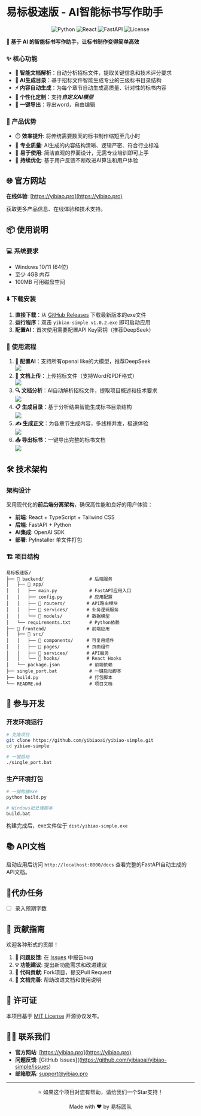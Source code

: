 # 易标极速版 - AI智能标书写作助手

<p align="center">
  <img src="https://img.shields.io/badge/Python-3.8+-blue.svg" alt="Python">
  <img src="https://img.shields.io/badge/React-18+-61dafb.svg" alt="React">
  <img src="https://img.shields.io/badge/FastAPI-0.104+-009688.svg" alt="FastAPI">
  <img src="https://img.shields.io/badge/License-MIT-green.svg" alt="License">
</p>


<p align="left">
  <strong>🚀 基于 AI 的智能标书写作助手，让标书制作变得简单高效</strong>
</p>




### ✨ 核心功能

- **🤖 智能文档解析**：自动分析招标文件，提取关键信息和技术评分要求
- **📝 AI生成目录**：基于招标文件智能生成专业的三级标书目录结构  
- **⚡ 内容自动生成**：为每个章节自动生成高质量、针对性的标书内容
- **🎯 个性化定制**：支持***自定义AI模型***
- **💾 一键导出**：导出word，自由编辑

### 🌟 产品优势

- ⏱️ **效率提升**: 将传统需要数天的标书制作缩短至几小时
- 🎨 **专业质量**: AI生成的内容结构清晰、逻辑严密、符合行业标准
- 🔧 **易于使用**: 简洁直观的界面设计，无需专业培训即可上手
- 🔄 **持续优化**: 基于用户反馈不断改进AI算法和用户体验

## 🌐 官方网站

**在线体验**: [https://yibiao.pro](https://yibiao.pro)

获取更多产品信息、在线体验和技术支持。

## 📦 使用说明

### 💻 系统要求

- Windows 10/11 (64位)
- 至少 4GB 内存
- 100MB 可用磁盘空间

### ⬇️ 下载安装

1. **直接下载**：从 [GitHub Releases](https://github.com/yibiaoai/yibiao-simple/releases) 下载最新版本的exe文件
2. **运行程序**：双击 `yibiao-simple v1.0.2.exe` 即可启动应用
3. **配置AI**：首次使用需要配置API Key密钥（推荐DeepSeek）


### 📝 使用流程

1. **📌 配置AI**：支持所有openai like的大模型，推荐DeepSeek  
  ![](./screenshots/1.png)
2. **📄 文档上传**：上传招标文件（支持Word和PDF格式）  
  ![](./screenshots/2.png)
3. **🔍 文档分析**：AI自动解析招标文件，提取项目概述和技术要求  
  ![](./screenshots/3.png)
4. **📋 生成目录**：基于分析结果智能生成标书目录结构  
  ![](./screenshots/4.png)
5. **✍️ 生成正文**：为各章节生成内容，多线程并发，极速体验  
  ![](./screenshots/5.png)
6. **📤 导出标书**：一键导出完整的标书文档  
  ![](./screenshots/6.png)

## 🛠️ 技术架构

### 架构设计

采用现代化的**前后端分离架构**，确保高性能和良好的用户体验：

- **前端**: React + TypeScript + Tailwind CSS
- **后端**: FastAPI + Python
- **AI集成**: OpenAI SDK
- **部署**: PyInstaller 单文件打包


### 🏗️ 项目结构

```
易标极速版/
├── 📁 backend/                 # 后端服务
│   ├── 📁 app/
│   │   ├── main.py            # FastAPI应用入口
│   │   ├── config.py          # 应用配置
│   │   ├── 📁 routers/        # API路由模块
│   │   ├── 📁 services/       # 业务逻辑服务  
│   │   └── 📁 models/         # 数据模型
│   └── requirements.txt       # Python依赖
├── 📁 frontend/               # 前端应用
│   ├── 📁 src/
│   │   ├── 📁 components/     # 可复用组件
│   │   ├── 📁 pages/          # 页面组件
│   │   ├── 📁 services/       # API服务
│   │   └── 📁 hooks/          # React Hooks
│   └── package.json           # 前端依赖
├── single_port.bat            # 一键启动脚本
├── build.py                   # 打包脚本
└── README.md                  # 项目文档
```


## 🚀 参与开发

### 开发环境运行

```bash
# 克隆项目
git clone https://github.com/yibiaoai/yibiao-simple.git
cd yibiao-simple

# 一键启动
./single_port.bat

```

### 生产环境打包

```bash
# 一键构建exe
python build.py

# Windows批处理脚本
build.bat
```

构建完成后，exe文件位于 `dist/yibiao-simple.exe`

## 📚 API文档

启动应用后访问 `http://localhost:8000/docs` 查看完整的FastAPI自动生成的API文档。


## 📌代办任务
- [ ] 录入预期字数

## 🤝 贡献指南

欢迎各种形式的贡献！

1. **🐛 问题反馈**: 在 [Issues](https://github.com/yibiaoai/yibiao-simple/issues) 中报告bug
2. **💡 功能建议**: 提出新功能需求和改进建议  
3. **🔧 代码贡献**: Fork项目，提交Pull Request
4. **📖 文档完善**: 帮助改进文档和使用说明


## 📄 许可证

本项目基于 [MIT License](LICENSE) 开源协议发布。

## 🙋‍♂️ 联系我们

- **官方网站**: [https://yibiao.pro](https://yibiao.pro)
- **问题反馈**: [GitHub Issues]((https://github.com/yibiaoai/yibiao-simple/issues)
- **邮箱联系**: support@yibiao.pro

---

<p align="center">
  ⭐ 如果这个项目对您有帮助，请给我们一个Star支持！
</p>



<p align="center">
  Made with ❤️ by 易标团队
</p>